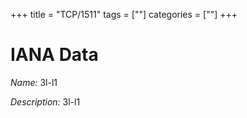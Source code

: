 +++
title = "TCP/1511"
tags = [""]
categories = [""]
+++

# IANA Data

_Name:_ 3l-l1

_Description:_ 3l-l1

